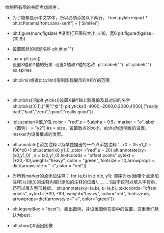 绘制所有图的共同考虑顺序：



- 为了能够显示中文字体，所以必须添加以下两行。
  from pylab import *
  plt.rcParams['font.sans-serif'] = ['SimHei']






- plt.figure(num,figsize)
  #设置打开画布大小,长10，宽6
  plt.figure(figsize=(10,6))



- 设置图标的标题名称
   plt.title("")

- ​    ax = plt.gca()   
  ​     设置X轴和Y轴的归属
  ​     设置X轴和Y轴的名称
  ​     plt.xlabel("")
  ​     plt.ylabel("")
  ​     ax.spines



- plt.xlim()或者plt.ylim()限制图标展示的X和Y的范围

​     

- plt.xticks()和plt.yticks()设置X轴Y轴上取得值及其对应的名字
  ​     plt.xticks([0,1],["男","女"])
  ​     plt.yticks([-4000,-2000,0,2000,4000],["really bad","bad","zero","good","really good"])



- ​    plt.scatter(X值,Y值,color = "red",s = 5,alpha = 0.5，marker = "o",label（图例） = "y2") #s = size，设置散点的大小。alpha为透明度的设置。marker为设置散点的类型。
   



- plt.annotate()添加注释
  #为单独描出的一个点添加注释：
  x0 = 35
  y1_0 = 100*x0+1
  plt.scatter(x0,y1_0 ,color ="red",s = 20)
  plt.annotate(xy=(x0,y1_0) , s = (x0,y1_0),textcoords = "offset points",xytext = (+20,-10),weight="heavy",
                   color = "green", fontsize = 10,arrowprops = dict(arrowstyle = "->",color = "red"))

  

- 为所有marker的点添加注释：
  for (a,b) in zip(x, y1):
      顺序为xy(给哪个点添加注释)/s(添加的注释内容)/添加的注释的位置/.........      S后不仅可以填入字符串，还可以填入整形数据。
      plt.annotate(xy=(a,b), s=(a,b), textcoords="offset points", xytext=(+30, -10), weight="heavy",
                   color="red", fontsize=5, arrowprops=dict(arrowstyle="->", color="green"))

- plt.legend(loc = "best")，画出图例，并设置图例在图中的位置，这里我们默认为best。

- plt.show()#画出图像